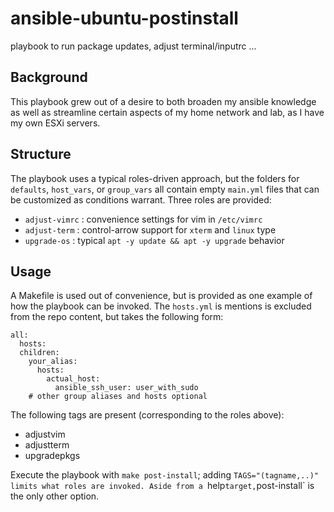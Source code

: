 # ansible-ubuntu-postinstall
playbook to run package updates, adjust terminal/inputrc ...

## Background
This playbook grew out of a desire to both broaden my ansible knowledge as well as streamline certain aspects of my home network and lab, as I have my own ESXi servers.

## Structure
The playbook uses a typical roles-driven approach, but the folders for `defaults`, `host_vars`, or `group_vars` all contain empty `main.yml` files that can be customized as conditions warrant. Three roles are provided:
* `adjust-vimrc` : convenience settings for vim in `/etc/vimrc`
* `adjust-term` : control-arrow support for `xterm` and `linux` type
* `upgrade-os` : typical `apt -y update && apt -y upgrade` behavior

## Usage
A Makefile is used out of convenience, but is provided as one example of how the playbook can be invoked. The `hosts.yml` is mentions is excluded from the repo content, but takes the following form:
```
all:
  hosts:
  children:
    your_alias:
      hosts:
        actual_host:
          ansible_ssh_user: user_with_sudo
    # other group aliases and hosts optional
```
The following tags are present (corresponding to the roles above):
* adjustvim
* adjustterm
* upgradepkgs

Execute the playbook with `make post-install`; adding `TAGS="(tagname,..)" limits what roles are invoked. Aside from a `help` target, `post-install` is the only other option. 
